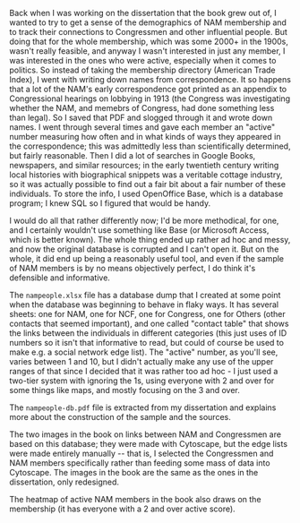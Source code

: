 Back when I was working on the dissertation that the book grew out of, I wanted to try to get a sense of the demographics of NAM membership and to track their connections to Congressmen and other influential people. But doing that for the whole membership, which was some 2000+ in the 1900s, wasn't really feasible, and anyway I wasn't interested in just any member, I was interested in the ones who were active, especially when it comes to politics. So instead of taking the membership directory (American Trade Index), I went with writing down names from correspondence. It so happens that a lot of the NAM's early correspondence got printed as an appendix to Congressional hearings on lobbying in 1913 (the Congress was investigating whether the NAM, and memebrs of Congress, had done something less than legal). So I saved that PDF and slogged through it and wrote down names. I went through several times and gave each member an "active" number measuring how often and in what kinds of ways they appeared in the correspondence; this was admittedly less than scientifically determined, but fairly reasonable. Then I did a lot of searches in Google Books, newspapers, and similar resources; in the early twentieth century writing local histories with biographical snippets was a veritable cottage industry, so it was actually possible to find out a fair bit about a fair number of these individuals. To store the info, I used OpenOffice Base, which is a database program; I knew SQL so I figured that would be handy. 

I would do all that rather differently now; I'd be more methodical, for one, and I certainly wouldn't use something like Base (or Microsoft Access, which is better known). The whole thing ended up rather ad hoc and messy, and now the original database is corrupted and I can't open it. But on the whole, it did end up being a reasonably useful tool, and even if the sample of NAM members is by no means objectively perfect, I do think it's defensible and informative. 

The `nampeople.xlsx` file has a database dump that I created at some point when the database was beginning to behave in flaky ways. It has several sheets: one for NAM, one for NCF, one for Congress, one for Others (other contacts that seemed important), and one called "contact table" that shows the links between the individuals in different categories (this just uses of ID numbers so it isn't that informative to read, but could of course be used to make e.g. a social network edge list). The "active" number, as you'll see, varies between 1 and 10, but I didn't actually make any use of the upper ranges of that since I decided that it was rather too ad hoc - I just used a two-tier system with ignoring the 1s, using everyone with 2 and over for some things like maps, and mostly focusing on the 3 and over.

The `nampeople-db.pdf` file is extracted from my dissertation and explains more about the construction of the sample and the sources. 

The two images in the book on links between NAM and Congressmen are based on this database; they were made with Cytoscape, but the edge lists were made entirely manually -- that is, I selected the Congressmen and NAM members specifically rather than feeding some mass of data into Cytoscape. The images in the book are the same as the ones in the dissertation, only redesigned.

The heatmap of active NAM members in the book also draws on the membership (it has everyone with a 2 and over active score).
